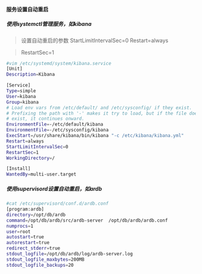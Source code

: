 #### 服务设置自动重启
##### 使用systemctl管理服务，如kibana
> 设置自动重启的参数
> StartLimitIntervalSec=0
> Restart=always

> RestartSec=1

```bash
#vim /etc/systemd/system/kibana.service
[Unit]
Description=Kibana

[Service]
Type=simple
User=kibana
Group=kibana
# Load env vars from /etc/default/ and /etc/sysconfig/ if they exist.
# Prefixing the path with '-' makes it try to load, but if the file doesn't
# exist, it continues onward.
EnvironmentFile=-/etc/default/kibana
EnvironmentFile=-/etc/sysconfig/kibana
ExecStart=/usr/share/kibana/bin/kibana "-c /etc/kibana/kibana.yml"
Restart=always
StartLimitIntervalSec=0
RestartSec=1
WorkingDirectory=/

[Install]
WantedBy=multi-user.target
```
##### 使用supervisord设置自动重启，如ardb
```bash
#cat /etc/supervisord/conf.d/ardb.conf
[program:ardb]
directory=/opt/db/ardb
command=/opt/db/ardb/src/ardb-server  /opt/db/ardb/ardb.conf
numprocs=1
user=root
autostart=true
autorestart=true
redirect_stderr=true
stdout_logfile=/opt/db/ardb/log/ardb-server.log
stdout_logfile_maxbytes=200MB
stdout_logfile_backups=20
```
